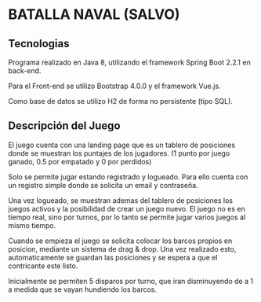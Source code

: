 BATALLA NAVAL (SALVO)
=======

## Tecnologias

Programa realizado en Java 8, utilizando el framework Spring Boot 2.2.1 en back-end. 

Para el Front-end se utilizo Bootstrap 4.0.0 y el framework Vue.js.

Como base de datos se utilizo H2 de forma no persistente (tipo SQL).

## Descripción del Juego

El juego cuenta con una landing page que es un tablero de posiciones donde se muestran los puntajes de los jugadores. (1 punto por juego ganado, 0.5 por empatado y 0 por perdidos)

Solo se permite jugar estando registrado y logueado. Para ello cuenta con un registro simple donde se solicita un email y contraseña.

Una vez logueado, se muestran ademas del tablero de posiciones los juegos activos y la posibilidad de crear un juego nuevo. El juego no es en tiempo real, sino por turnos, por lo tanto se permite jugar varios juegos al mismo tiempo.

Cuando se empieza el juego se solicita colocar los barcos propios en posicion, mediante un sistema de drag & drop. Una vez realizado esto, automaticamente se guardan las posiciones y se espera a que el contricante este listo.

Inicialmente se permiten 5 disparos por turno, que iran disminuyendo de a 1 a medida que se vayan hundiendo los barcos.